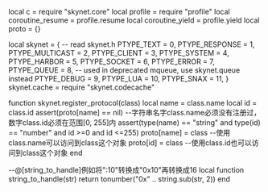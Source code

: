 

local c = require "skynet.core"
local profile = require "profile"
local coroutine_resume = profile.resume
local coroutine_yield = profile.yield
local proto = {}

local skynet = {
  -- read skynet.h
  PTYPE_TEXT = 0,
  PTYPE_RESPONSE = 1,
  PTYPE_MULTICAST = 2,
  PTYPE_CLIENT = 3,
  PTYPE_SYSTEM = 4,
  PTYPE_HARBOR = 5,
  PTYPE_SOCKET = 6,
  PTYPE_ERROR = 7,
  PTYPE_QUEUE = 8,	-- used in deprecated mqueue, use skynet.queue instead
  PTYPE_DEBUG = 9,
  PTYPE_LUA = 10,
  PTYPE_SNAX = 11,
}
skynet.cache = require "skynet.codecache"

function skynet.register_protocol(class)
  local name = class.name
  local id = class.id
  assert(proto[name] == nil) --字符串名字class.name必须没有注册过，数字class.id必须在范围[0, 255]内
  assert(type(name) == "string" and type(id) == "number" and id >=0 and id <=255)
  proto[name] = class        --使用class.name可以访问到class这个对象
  proto[id] = class          --使用class.id也可以访问到class这个对象
end

--@[string_to_handle]例如将":10"转换成"0x10"再转换成16
local function string_to_handle(str)
  return tonumber("0x" .. string.sub(str, 2))
end
```
